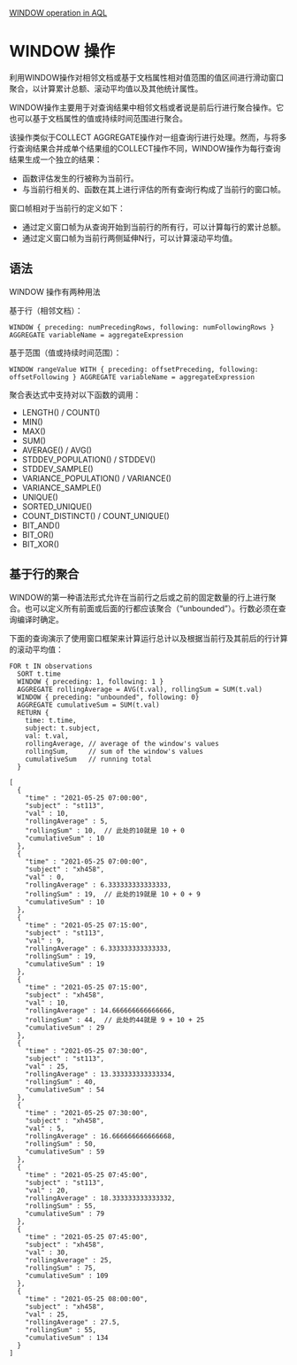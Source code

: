 [WINDOW operation in AQL](https://docs.arangodb.com/3.11/aql/high-level-operations/window/)

# WINDOW 操作
利用WINDOW操作对相邻文档或基于文档属性相对值范围的值区间进行滑动窗口聚合，以计算累计总额、滚动平均值以及其他统计属性。

WINDOW操作主要用于对查询结果中相邻文档或者说是前后行进行聚合操作。它也可以基于文档属性的值或持续时间范围进行聚合。

该操作类似于COLLECT AGGREGATE操作对一组查询行进行处理。然而，与将多行查询结果合并成单个结果组的COLLECT操作不同，WINDOW操作为每行查询结果生成一个独立的结果：

- 函数评估发生的行被称为当前行。
- 与当前行相关的、函数在其上进行评估的所有查询行构成了当前行的窗口帧。

窗口帧相对于当前行的定义如下：
- 通过定义窗口帧为从查询开始到当前行的所有行，可以计算每行的累计总额。
- 通过定义窗口帧为当前行两侧延伸N行，可以计算滚动平均值。

## 语法
WINDOW 操作有两种用法

基于行（相邻文档）：
```
WINDOW { preceding: numPrecedingRows, following: numFollowingRows } AGGREGATE variableName = aggregateExpression
```

基于范围（值或持续时间范围）：
```
WINDOW rangeValue WITH { preceding: offsetPreceding, following: offsetFollowing } AGGREGATE variableName = aggregateExpression
```

聚合表达式中支持对以下函数的调用：
- LENGTH() / COUNT()
- MIN()
- MAX()
- SUM()
- AVERAGE() / AVG()
- STDDEV_POPULATION() / STDDEV()
- STDDEV_SAMPLE()
- VARIANCE_POPULATION() / VARIANCE()
- VARIANCE_SAMPLE()
- UNIQUE()
- SORTED_UNIQUE()
- COUNT_DISTINCT() / COUNT_UNIQUE()
- BIT_AND()
- BIT_OR()
- BIT_XOR()

## 基于行的聚合

WINDOW的第一种语法形式允许在当前行之后或之前的固定数量的行上进行聚合。也可以定义所有前面或后面的行都应该聚合（“unbounded”）。行数必须在查询编译时确定。

下面的查询演示了使用窗口框架来计算运行总计以及根据当前行及其前后的行计算的滚动平均值：
```
FOR t IN observations
  SORT t.time
  WINDOW { preceding: 1, following: 1 }
  AGGREGATE rollingAverage = AVG(t.val), rollingSum = SUM(t.val)
  WINDOW { preceding: "unbounded", following: 0}
  AGGREGATE cumulativeSum = SUM(t.val)
  RETURN {
    time: t.time,
    subject: t.subject,
    val: t.val,
    rollingAverage, // average of the window's values
    rollingSum,     // sum of the window's values
    cumulativeSum   // running total
  }
```
```
[ 
  { 
    "time" : "2021-05-25 07:00:00", 
    "subject" : "st113", 
    "val" : 10, 
    "rollingAverage" : 5, 
    "rollingSum" : 10,  // 此处的10就是 10 + 0
    "cumulativeSum" : 10 
  }, 
  { 
    "time" : "2021-05-25 07:00:00", 
    "subject" : "xh458", 
    "val" : 0, 
    "rollingAverage" : 6.333333333333333, 
    "rollingSum" : 19,  // 此处的19就是 10 + 0 + 9
    "cumulativeSum" : 10 
  }, 
  { 
    "time" : "2021-05-25 07:15:00", 
    "subject" : "st113", 
    "val" : 9, 
    "rollingAverage" : 6.333333333333333, 
    "rollingSum" : 19, 
    "cumulativeSum" : 19 
  }, 
  { 
    "time" : "2021-05-25 07:15:00", 
    "subject" : "xh458", 
    "val" : 10, 
    "rollingAverage" : 14.666666666666666, 
    "rollingSum" : 44,  // 此处的44就是 9 + 10 + 25
    "cumulativeSum" : 29 
  }, 
  { 
    "time" : "2021-05-25 07:30:00", 
    "subject" : "st113", 
    "val" : 25, 
    "rollingAverage" : 13.333333333333334, 
    "rollingSum" : 40, 
    "cumulativeSum" : 54 
  }, 
  { 
    "time" : "2021-05-25 07:30:00", 
    "subject" : "xh458", 
    "val" : 5, 
    "rollingAverage" : 16.666666666666668, 
    "rollingSum" : 50, 
    "cumulativeSum" : 59 
  }, 
  { 
    "time" : "2021-05-25 07:45:00", 
    "subject" : "st113", 
    "val" : 20, 
    "rollingAverage" : 18.333333333333332, 
    "rollingSum" : 55, 
    "cumulativeSum" : 79 
  }, 
  { 
    "time" : "2021-05-25 07:45:00", 
    "subject" : "xh458", 
    "val" : 30, 
    "rollingAverage" : 25, 
    "rollingSum" : 75, 
    "cumulativeSum" : 109 
  }, 
  { 
    "time" : "2021-05-25 08:00:00", 
    "subject" : "xh458", 
    "val" : 25, 
    "rollingAverage" : 27.5, 
    "rollingSum" : 55, 
    "cumulativeSum" : 134 
  } 
]
```